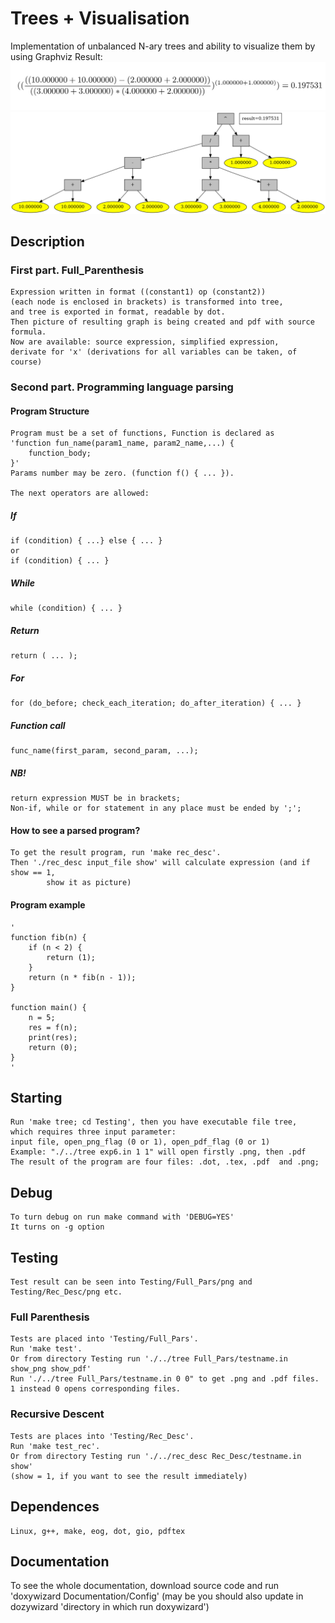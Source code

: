 # Trees + Visualisation
Implementation of unbalanced N-ary trees and ability to visualize them by using Graphviz
Result:
![alt text](https://github.com/GetsuDer/TreesAndVisualisation/blob/main/formula.jpg)
![alt text](https://github.com/GetsuDer/TreesAndVisualisation/blob/main/graph.png)
## Description
### First part. Full_Parenthesis
    Expression written in format ((constant1) op (constant2))
    (each node is enclosed in brackets) is transformed into tree,
    and tree is exported in format, readable by dot.
    Then picture of resulting graph is being created and pdf with source formula.
    Now are available: source expression, simplified expression, 
    derivate for 'x' (derivations for all variables can be taken, of course)

### Second part. Programming language parsing
#### Program Structure
    Program must be a set of functions, Function is declared as 
    'function fun_name(param1_name, param2_name,...) {
        function_body;
    }'
    Params number may be zero. (function f() { ... }).

    The next operators are allowed:
##### If
    if (condition) { ...} else { ... }
    or
    if (condition) { ... }
##### While
    while (condition) { ... }
##### Return
    return ( ... );
##### For
    for (do_before; check_each_iteration; do_after_iteration) { ... }

##### Function call
    func_name(first_param, second_param, ...);

##### NB!
    return expression MUST be in brackets;
    Non-if, while or for statement in any place must be ended by ';';

#### How to see a parsed program?   
    To get the result program, run 'make rec_desc'.
    Then './rec_desc input_file show' will calculate expression (and if show == 1, 
            show it as picture)
#### Program example
    '
    function fib(n) {
        if (n < 2) {
            return (1);
        }
        return (n * fib(n - 1));
    }

    function main() {
        n = 5;
        res = f(n);
        print(res);
        return (0);
    }
    '
## Starting
    Run 'make tree; cd Testing', then you have executable file tree, 
    which requires three input parameter: 
    input file, open_png_flag (0 or 1), open_pdf_flag (0 or 1)
    Example: "./../tree exp6.in 1 1" will open firstly .png, then .pdf
    The result of the program are four files: .dot, .tex, .pdf  and .png;

## Debug
    To turn debug on run make command with 'DEBUG=YES'
    It turns on -g option

## Testing
    Test result can be seen into Testing/Full_Pars/png and Testing/Rec_Desc/png etc.

### Full Parenthesis
    Tests are placed into 'Testing/Full_Pars'.
    Run 'make test'.
    Or from directory Testing run './../tree Full_Pars/testname.in show_png show_pdf'
    Run './../tree Full_Pars/testname.in 0 0" to get .png and .pdf files. 
    1 instead 0 opens corresponding files.
### Recursive Descent
    Tests are places into 'Testing/Rec_Desc'.
    Run 'make test_rec'.
    Or from directory Testing run './../rec_desc Rec_Desc/testname.in show'
    (show = 1, if you want to see the result immediately)

## Dependences
    Linux, g++, make, eog, dot, gio, pdftex

## Documentation
To see the whole documentation, download source code and run 'doxywizard Documentation/Config'
(may be you should also update in dozywizard 'directory in which run doxywizard')

